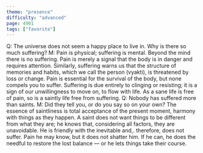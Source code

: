 ```yaml
---
theme: "presence"
difficulty: "advanced"
page: 4901
tags: ["favorite"]
---
```


Q: The universe does not seem a happy place to live in. Why is there so much suffering? M: Pain is physical; suffering is mental. Beyond the mind there is no suffering. Pain is merely a signal that the body is in danger and requires attention. Similarly, suffering warns us that the structure of memories and habits, which we call the person (vyakti), is threatened by loss or change. Pain is essential for the survival of the body, but none compels you to suffer. Suffering is due entirely to clinging or resisting; it is a sign of our unwillingness to move on, to flow with life. As a sane life is free of pain, so is a saintly life free from suffering. Q: Nobody has suffered more than saints. M: Did they tell you, or do you say so on your own? The essence of saintliness is total acceptance of the present moment, harmony with things as they happen. A saint does not want things to be different from what they are; he knows that, considering all factors, they are unavoidable. He is friendly with the inevitable and,. therefore, does not suffer. Pain he may know, but it does not shatter him. If he can, he does the needful to restore the lost balance — or he lets things take their course.